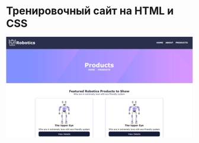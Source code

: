 # Тренировочный сайт на HTML и CSS
![Иллюстрация к проекту](https://github.com/MariaGlukhovaP/RoboticSite/raw/main/screenshot.jpg)
